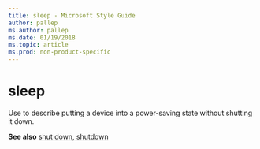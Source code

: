 ```yaml
---
title: sleep - Microsoft Style Guide
author: pallep
ms.author: pallep
ms.date: 01/19/2018
ms.topic: article
ms.prod: non-product-specific
---
```


# sleep

Use to describe putting a device into a power-saving state without shutting it down.

**See also** [shut down, shutdown](~/a-z-word-list-term-collections/s/shut-down-shutdown.md)
